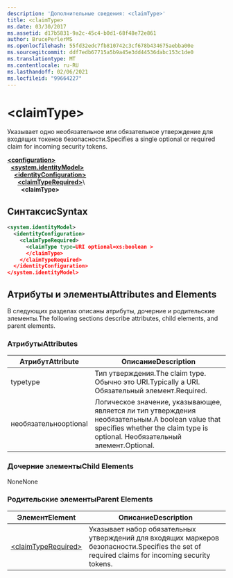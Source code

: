```yaml
---
description: 'Дополнительные сведения: <claimType>'
title: <claimType>
ms.date: 03/30/2017
ms.assetid: d17b5831-9a2c-45c4-b0d1-68f48e72e861
author: BrucePerlerMS
ms.openlocfilehash: 55fd32edc7fb810742c3cf678b434675aebba00e
ms.sourcegitcommit: ddf7edb67715a5b9a45e3dd44536dabc153c1de0
ms.translationtype: MT
ms.contentlocale: ru-RU
ms.lasthandoff: 02/06/2021
ms.locfileid: "99664227"
---
```

# \<claimType>

<span data-ttu-id="ec4f3-102">Указывает одно необязательное или обязательное утверждение для входящих токенов безопасности.</span><span class="sxs-lookup"><span data-stu-id="ec4f3-102">Specifies a single optional or required claim for incoming security tokens.</span></span>  
  
[**\<configuration>**](../configuration-element.md)\
&nbsp;&nbsp;[**\<system.identityModel>**](system-identitymodel.md)\
&nbsp;&nbsp;&nbsp;&nbsp;[**\<identityConfiguration>**](identityconfiguration.md)\
&nbsp;&nbsp;&nbsp;&nbsp;&nbsp;&nbsp;[**\<claimTypeRequired>**](claimtyperequired.md)\  
&nbsp;&nbsp;&nbsp;&nbsp;&nbsp;&nbsp;&nbsp;&nbsp;**\<claimType>**  
  
## <a name="syntax"></a><span data-ttu-id="ec4f3-103">Синтаксис</span><span class="sxs-lookup"><span data-stu-id="ec4f3-103">Syntax</span></span>  
  
```xml  
<system.identityModel>  
  <identityConfiguration>  
    <claimTypeRequired>  
      <claimType type=URI optional=xs:boolean >  
      </claimType>  
    </claimTypeRequired>  
  </identityConfiguration>  
</system.identityModel>  
```  
  
## <a name="attributes-and-elements"></a><span data-ttu-id="ec4f3-104">Атрибуты и элементы</span><span class="sxs-lookup"><span data-stu-id="ec4f3-104">Attributes and Elements</span></span>  

 <span data-ttu-id="ec4f3-105">В следующих разделах описаны атрибуты, дочерние и родительские элементы.</span><span class="sxs-lookup"><span data-stu-id="ec4f3-105">The following sections describe attributes, child elements, and parent elements.</span></span>  
  
### <a name="attributes"></a><span data-ttu-id="ec4f3-106">Атрибуты</span><span class="sxs-lookup"><span data-stu-id="ec4f3-106">Attributes</span></span>  
  
|<span data-ttu-id="ec4f3-107">Атрибут</span><span class="sxs-lookup"><span data-stu-id="ec4f3-107">Attribute</span></span>|<span data-ttu-id="ec4f3-108">Описание</span><span class="sxs-lookup"><span data-stu-id="ec4f3-108">Description</span></span>|  
|---------------|-----------------|  
|<span data-ttu-id="ec4f3-109">type</span><span class="sxs-lookup"><span data-stu-id="ec4f3-109">type</span></span>|<span data-ttu-id="ec4f3-110">Тип утверждения.</span><span class="sxs-lookup"><span data-stu-id="ec4f3-110">The claim type.</span></span> <span data-ttu-id="ec4f3-111">Обычно это URI.</span><span class="sxs-lookup"><span data-stu-id="ec4f3-111">Typically a URI.</span></span> <span data-ttu-id="ec4f3-112">Обязательный элемент.</span><span class="sxs-lookup"><span data-stu-id="ec4f3-112">Required.</span></span>|  
|<span data-ttu-id="ec4f3-113">необязательно</span><span class="sxs-lookup"><span data-stu-id="ec4f3-113">optional</span></span>|<span data-ttu-id="ec4f3-114">Логическое значение, указывающее, является ли тип утверждения необязательным.</span><span class="sxs-lookup"><span data-stu-id="ec4f3-114">A boolean value that specifies whether the claim type is optional.</span></span> <span data-ttu-id="ec4f3-115">Необязательный элемент.</span><span class="sxs-lookup"><span data-stu-id="ec4f3-115">Optional.</span></span>|  
  
### <a name="child-elements"></a><span data-ttu-id="ec4f3-116">Дочерние элементы</span><span class="sxs-lookup"><span data-stu-id="ec4f3-116">Child Elements</span></span>  

 <span data-ttu-id="ec4f3-117">None</span><span class="sxs-lookup"><span data-stu-id="ec4f3-117">None</span></span>  
  
### <a name="parent-elements"></a><span data-ttu-id="ec4f3-118">Родительские элементы</span><span class="sxs-lookup"><span data-stu-id="ec4f3-118">Parent Elements</span></span>  
  
|<span data-ttu-id="ec4f3-119">Элемент</span><span class="sxs-lookup"><span data-stu-id="ec4f3-119">Element</span></span>|<span data-ttu-id="ec4f3-120">Описание</span><span class="sxs-lookup"><span data-stu-id="ec4f3-120">Description</span></span>|  
|-------------|-----------------|  
|[\<claimTypeRequired>](claimtyperequired.md)|<span data-ttu-id="ec4f3-121">Указывает набор обязательных утверждений для входящих маркеров безопасности.</span><span class="sxs-lookup"><span data-stu-id="ec4f3-121">Specifies the set of required claims for incoming security tokens.</span></span>|
